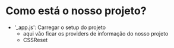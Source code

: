 

# Como está o nosso projeto?
- '_app.js': Carregar o setup do projeto
    - aqui vão ficar os providers de informação do nosso projeto
    - CSSReset